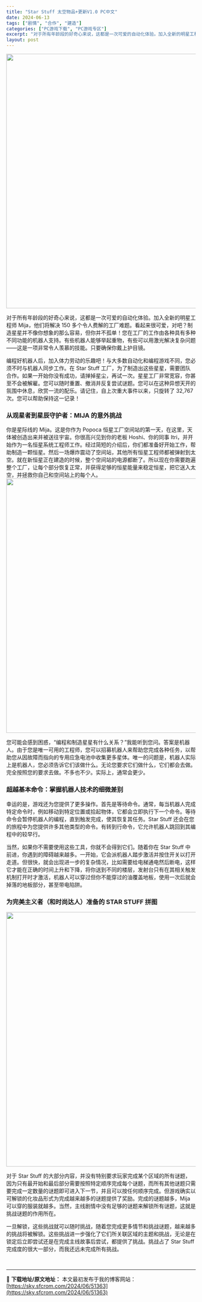 ```yaml
---
title: "Star Stuff 太空物品+更新V1.0 PC中文"
date: 2024-06-13
tags: ["剧情", "合作", "建造"]
categories: ["PC游戏下载", "PC游戏专区"]
excerpt: "对于所有年龄段的好奇心来说，这都是一次可爱的自动化体验。加入全新的明星工程师 Mija，他们将解决 150 多个令人费解的工厂难题。看起来很可爱，对吧？制造星星并不像你想象的那么容易，但你并不孤单！您在工厂的工作由各种具有多种不同功能的机器人支持。有些机器人能够举起重物，有些可以用激光解决复杂问题—&hellip;"
layout: post
---
```


<img class="aligncenter size-full wp-image-51364" src="https://sky.sfcrom.com/wp-content/uploads/2024/06/2024061303205939.webp" alt="" width="1200" height="675" />

对于所有年龄段的好奇心来说，这都是一次可爱的自动化体验。加入全新的明星工程师 Mija，他们将解决 150 多个令人费解的工厂难题。看起来很可爱，对吧？制造星星并不像你想象的那么容易，但你并不孤单！您在工厂的工作由各种具有多种不同功能的机器人支持。有些机器人能够举起重物，有些可以用激光解决复杂问题——这是一项非常令人羡慕的技能。只要确保你戴上护目镜。

<span>编程好机器人后，加入体力劳动的乐趣吧！与大多数自动化和编程游戏不同，您必须不时与机器人同步工作。在 Star Stuff 工厂，为了制造出这些星星，需要团队合作。如果一开始你没有成功，请掸掉星尘，再试一次。星星工厂非常宽容，你甚至不会被解雇。您可以随时重置、撤消并反复尝试谜题。您可以在这种异想天开的氛围中休息，欣赏一流的配乐。请记住，自上次重大事件以来，只旋转了 32,767 次。您可以帮助保持这一记录！</span>
<h3><span>从观星者到星辰守护者：MIJA 的意外挑战</span></h3>
<span>你是星际线的 Mija。这是你作为 Popoca 恒星工厂空间站的第一天，在这里，天体被创造出来并被送往宇宙。你很高兴见到你的老板 Hoshi、你的同事 Itri，并开始作为一名恒星系统工程师工作。经过简短的介绍后，你们都准备好开始工作，帮助制造一颗恒星。然后一场爆炸震动了空间站，其他所有恒星工程师都被弹射到太空。就在新恒星正在建造的时候，整个空间站的电源都断了。所以现在你需要跑遍整个工厂，让每个部分恢复正常，并获得足够的恒星能量来稳定恒星，把它送入太空，并拯救你自己和空间站上的每个人。</span>

<img class="aligncenter size-full wp-image-51366" src="https://sky.sfcrom.com/wp-content/uploads/2024/06/2024061303210194.webp" alt="" width="1200" height="675" />

<span>您可能会感到困惑，“编程和制造星星有什么关系？”我能听到您问。答案是机器人。由于您是唯一可用的工程师，您可以招募机器人来帮助您完成各种任务，以帮助您从因故障而指向的专用应急电池中收集更多星体。唯一的问题是，机器人实际上是机器人，您必须告诉它们该做什么。无论您要求它们做什么，它们都会去做。完全按照您的要求去做。不多也不少。实际上，通常会更少。</span>
<h3><span>超越基本命令：掌握机器人技术的细微差别</span></h3>
<span>幸运的是，游戏还为您提供了更多操作。首先是等待命令。通常，每当机器人完成特定命令时，例如移动到特定位置或拾起物体，它都会立即执行下一个命令。等待命令会暂停机器人的编程，直到触发完成，使其恢复其任务。Star Stuff 还会在您的旅程中为您提供许多其他类型的命令。有转到行命令，它允许机器人跳回到其编程中的较早行。</span>

<span>当然，如果你不需要使用这些工具，你就不会得到它们。随着你在 Star Stuff 中前进，你遇到的障碍越来越多。一开始，它会派机器人踏步激活并按住开关以打开走道。但很快，就会出现进一步的复杂情况，比如需要给电梯通电然后断电，这样它才能在正确的时间上升和下降，将你送到不同的楼层，发射台只有在其相关触发机制打开时才激活，机器人可以穿过但你不能穿过的油覆盖地板，使用一次后就会掉落的地板部分，甚至带电陷阱。</span>
<h3><span>为完美主义者（和时尚达人）准备的 STAR STUFF 拼图</span></h3>
<img class="aligncenter size-full wp-image-51365" src="https://sky.sfcrom.com/wp-content/uploads/2024/06/2024061303210183.webp" alt="" width="1200" height="675" />

<span>对于 Star Stuff 的大部分内容，并没有特别要求玩家完成某个区域的所有谜题，因为只有最开始和最后部分需要按照特定顺序完成每个谜题，而所有其他谜题只需要完成一定数量的谜题即可进入下一节，并且可以按任何顺序完成。但游戏确实以可解锁的化妆品形式为完成越来越多的谜题提供了奖励。完成的谜题越多，Mija 可以穿的服装就越多。当然，主线剧情中没有足够的谜题来解锁所有谜题，这就是挑战谜题的作用所在。</span>

一旦解锁，这些挑战就可以随时挑战，随着您完成更多情节和挑战谜题，越来越多的挑战将被解锁。这些挑战进一步强化了它们所关联区域的主题和挑战，无论是在锁定后立即尝试还是在完成主线故事后尝试，都提供了挑战。挑战占了 Star Stuff 完成度的很大一部分，而我还远未完成所有挑战。

&nbsp;

---
📖 **下载地址/原文地址：** 本文最初发布于我的博客网站：[https://sky.sfcrom.com/2024/06/51363](https://sky.sfcrom.com/2024/06/51363)
